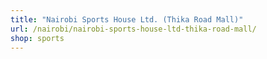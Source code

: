```yaml
---
title: "Nairobi Sports House Ltd. (Thika Road Mall)"
url: /nairobi/nairobi-sports-house-ltd-thika-road-mall/
shop: sports
---
```

